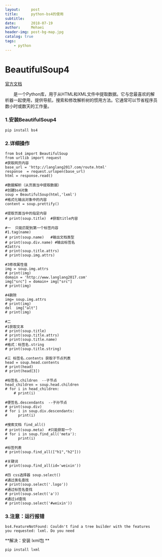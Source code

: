 ```yaml
---
layout:     post
title:      python-bs4的使用
subtitle:   
date:       2018-07-19
author:     Mehaei
header-img: post-bg-map.jpg
catalog: true
tags:
    - python
---
```

# BeautifulSoup4

[官方文档](https://www.crummy.com/software/BeautifulSoup/bs4/doc/index.zh.html#find-all)

　　是一个Python库，用于从HTML和XML文件中提取数据。它与您最喜欢的解析器一起使用，提供导航，搜索和修改解析树的惯用方法。它通常可以节省程序员数小时或数天的工作量。

### 1.安装BeautifulSoup4

```
pip install bs4
```

###  2.详细操作

```
from bs4 import BeautifulSoup
from urllib import request
#获取网页内容
base_url = 'http://langlang2017.com/route.html'
response  = request.urlopen(base_url)
html = response.read()

#数据解析（从页面当中提取数据）
#创建bs4对象
soup = BeautifulSoup(html,'lxml')
#格式化输出对象中的内容
content = soup.prettify()

#提取页面当中的指定内容
# print(soup.title)  #获取title内容

#一  只能匹配到第一个标签内容
#1.tag(name)
# print(soup.name)   #输出文档类型
# print(soup.div.name) #输出标签名
#2attrs
# print(soup.title.attrs)
# print(soup.img.attrs)

#3修改属性值
img = soup.img.attrs
# print(img)
domain = 'http://www.langlang2017.com'
img["src"] = domain+ img["src"]
# print(img)

#4删除
img= soup.img.attrs
# print(img)
del  img["alt"]
# print(img)

#二
#1获取文本
# print(soup.title)
# print(soup.title.attrs)
# print(soup.title.name)
#格式：标签名.string
# print(soup.title.string)

#三 标签名.contents 获取子节点列表
head = soup.head.contents
# print(head)
# print(head[3])

#标签名.children  --子节点
head_children = soup.head.children
# for i in head_children:
    # print(i)

#便签名.descendants  --子孙节点
# print(soup.div)
# for i in soup.div.descendants:
#     print(i)

#搜索文档 find_all()
# print(soup.meta)  #只能获取一个
# for i in soup.find_all('meta'):
#     print(i)

#标签列表
# print(soup.find_all(["h1","h2"]))

#关键词
# print(soup.find_all(id='weixin'))

#四 css选择器 soup.select()
#通过类名查找
# print(soup.select('.logo'))
#通过标签名查找
# print(soup.select('a'))
#通过id查找
# print(soup.select('#weixin'))
```

### 3.注意：运行报错

```
bs4.FeatureNotFound: Couldn't find a tree builder with the features you requested: lxml. Do you need 
```

**解决：安装 lxml包 **

```
pip install lxml
```

